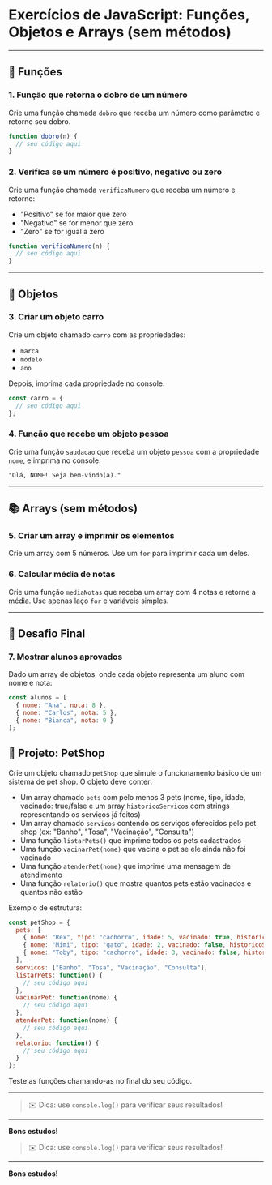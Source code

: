 # Exercícios de JavaScript: Funções, Objetos e Arrays (sem métodos)
---

## 📘 Funções

### 1. Função que retorna o dobro de um número

Crie uma função chamada `dobro` que receba um número como parâmetro e retorne seu dobro.

```js
function dobro(n) {
  // seu código aqui
}
```

### 2. Verifica se um número é positivo, negativo ou zero

Crie uma função chamada `verificaNumero` que receba um número e retorne:

* "Positivo" se for maior que zero
* "Negativo" se for menor que zero
* "Zero" se for igual a zero

```js
function verificaNumero(n) {
  // seu código aqui
}
```

---

## 🧱 Objetos

### 3. Criar um objeto carro

Crie um objeto chamado `carro` com as propriedades:

* `marca`
* `modelo`
* `ano`

Depois, imprima cada propriedade no console.

```js
const carro = {
  // seu código aqui
};
```

### 4. Função que recebe um objeto pessoa

Crie uma função `saudacao` que receba um objeto `pessoa` com a propriedade `nome`, e imprima no console:

```plaintext
"Olá, NOME! Seja bem-vindo(a)."
```

---

## 📚 Arrays (sem métodos)

### 5. Criar um array e imprimir os elementos

Crie um array com 5 números. Use um `for` para imprimir cada um deles.

### 6. Calcular média de notas

Crie uma função `mediaNotas` que receba um array com 4 notas e retorne a média.
Use apenas laço `for` e variáveis simples.

---

## 🧠 Desafio Final

### 7. Mostrar alunos aprovados

Dado um array de objetos, onde cada objeto representa um aluno com nome e nota:

```js
const alunos = [
  { nome: "Ana", nota: 8 },
  { nome: "Carlos", nota: 5 },
  { nome: "Bianca", nota: 9 }
];
```

## 🐾 Projeto: PetShop

Crie um objeto chamado `petShop` que simule o funcionamento básico de um sistema de pet shop. O objeto deve conter:

* Um array chamado `pets` com pelo menos 3 pets (nome, tipo, idade, vacinado: true/false e um array `historicoServicos` com strings representando os serviços já feitos)
* Um array chamado `servicos` contendo os serviços oferecidos pelo pet shop (ex: "Banho", "Tosa", "Vacinação", "Consulta")
* Uma função `listarPets()` que imprime todos os pets cadastrados
* Uma função `vacinarPet(nome)` que vacina o pet se ele ainda não foi vacinado
* Uma função `atenderPet(nome)` que imprime uma mensagem de atendimento
* Uma função `relatorio()` que mostra quantos pets estão vacinados e quantos não estão

Exemplo de estrutura:

```js
const petShop = {
  pets: [
    { nome: "Rex", tipo: "cachorro", idade: 5, vacinado: true, historicoServicos: ["Banho"] },
    { nome: "Mimi", tipo: "gato", idade: 2, vacinado: false, historicoServicos: ["Consulta"] },
    { nome: "Toby", tipo: "cachorro", idade: 3, vacinado: false, historicoServicos: [] }
  ],
  servicos: ["Banho", "Tosa", "Vacinação", "Consulta"],
  listarPets: function() {
    // seu código aqui
  },
  vacinarPet: function(nome) {
    // seu código aqui
  },
  atenderPet: function(nome) {
    // seu código aqui
  },
  relatorio: function() {
    // seu código aqui
  }
};
```

Teste as funções chamando-as no final do seu código.

---

> ✉️ Dica: use `console.log()` para verificar seus resultados!

---

**Bons estudos!**


> ✉️ Dica: use `console.log()` para verificar seus resultados!

---

**Bons estudos!**
